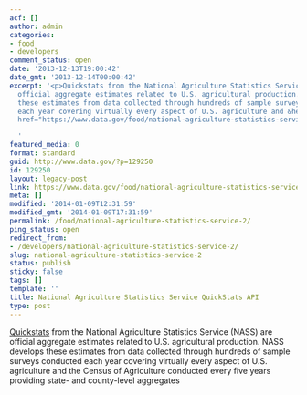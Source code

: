 ```yaml
---
acf: []
author: admin
categories:
- food
- developers
comment_status: open
date: '2013-12-13T19:00:42'
date_gmt: '2013-12-14T00:00:42'
excerpt: '<p>Quickstats from the National Agriculture Statistics Service (NASS) are
  official aggregate estimates related to U.S. agricultural production. NASS develops
  these estimates from data collected through hundreds of sample surveys conducted
  each year covering virtually every aspect of U.S. agriculture and &hellip; <a aria-describedby="post-title-129250"
  href="https://www.data.gov/food/national-agriculture-statistics-service-2/">Continued</a></p>

  '
featured_media: 0
format: standard
guid: http://www.data.gov/?p=129250
id: 129250
layout: legacy-post
link: https://www.data.gov/food/national-agriculture-statistics-service-2/
meta: []
modified: '2014-01-09T12:31:59'
modified_gmt: '2014-01-09T17:31:59'
permalink: /food/national-agriculture-statistics-service-2/
ping_status: open
redirect_from:
- /developers/national-agriculture-statistics-service-2/
slug: national-agriculture-statistics-service-2
status: publish
sticky: false
tags: []
template: ''
title: National Agriculture Statistics Service QuickStats API
type: post
---
```

[Quickstats](http://www.nass.usda.gov/Quick_Stats/) from the National Agriculture Statistics Service (NASS) are official aggregate estimates related to U.S. agricultural production. NASS develops these estimates from data collected through hundreds of sample surveys conducted each year covering virtually every aspect of U.S. agriculture and the Census of Agriculture conducted every five years providing state- and county-level aggregates


